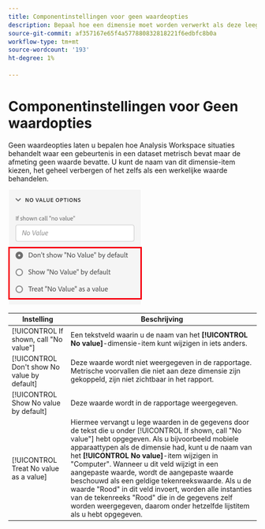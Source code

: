 ```yaml
---
title: Componentinstellingen voor geen waardeopties
description: Bepaal hoe een dimensie moet worden verwerkt als deze leeg is.
source-git-commit: af357167e65f4a577880832818221f6edbfc8b0a
workflow-type: tm+mt
source-wordcount: '193'
ht-degree: 1%

---
```



# Componentinstellingen voor Geen waardopties

Geen waardeopties laten u bepalen hoe Analysis Workspace situaties behandelt waar een gebeurtenis in een dataset metrisch bevat maar de afmeting geen waarde bevatte. U kunt de naam van dit dimensie-item kiezen, het geheel verbergen of het zelfs als een werkelijke waarde behandelen.

![Geen waardeopties](../assets/no-value-options.png)

| Instelling | Beschrijving |
| --- | --- |
| [!UICONTROL If shown, call "No value"] | Een tekstveld waarin u de naam van het **[!UICONTROL No value]**-dimensie-item kunt wijzigen in iets anders. |
| [!UICONTROL Don't show No value by default] | Deze waarde wordt niet weergegeven in de rapportage. Metrische voorvallen die niet aan deze dimensie zijn gekoppeld, zijn niet zichtbaar in het rapport. |
| [!UICONTROL Show No value by default] | Deze waarde wordt in de rapportage weergegeven. |
| [!UICONTROL Treat No value as a value] | Hiermee vervangt u lege waarden in de gegevens door de tekst die u onder [!UICONTROL If shown, call "No value"] hebt opgegeven. Als u bijvoorbeeld mobiele apparaattypen als de dimensie had, kunt u de naam van het **[!UICONTROL No value]**-item wijzigen in &quot;Computer&quot;. Wanneer u dit veld wijzigt in een aangepaste waarde, wordt de aangepaste waarde beschouwd als een geldige tekenreekswaarde. Als u de waarde &quot;Rood&quot; in dit veld invoert, worden alle instanties van de tekenreeks &quot;Rood&quot; die in de gegevens zelf worden weergegeven, daarom onder hetzelfde lijstitem als u hebt opgegeven. |
